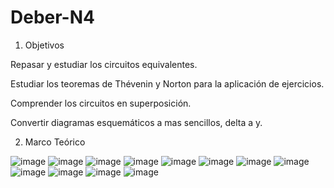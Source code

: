 # Deber-N4

1.	Objetivos

Repasar y estudiar los circuitos equivalentes.

Estudiar los teoremas de Thévenin y Norton para la aplicación de ejercicios.

Comprender los circuitos en superposición.

Convertir diagramas esquemáticos a mas sencillos, delta a y. 

2.	Marco Teórico 

![image](https://user-images.githubusercontent.com/104913700/207730637-e3a572d6-30b4-4b7f-8f34-cb6abe0c68ca.png)
![image](https://user-images.githubusercontent.com/104913700/207730678-f3527a7f-698c-4aad-8549-74f9ef2566d6.png)
![image](https://user-images.githubusercontent.com/104913700/207730698-6fbdb178-ccfd-4396-b61a-30b7bae19e43.png)
![image](https://user-images.githubusercontent.com/104913700/207730729-9d08003c-c30c-420d-9191-199b40c1a508.png)
![image](https://user-images.githubusercontent.com/104913700/207730748-ee7f6d99-957f-4221-aa41-bf20d0001904.png)
![image](https://user-images.githubusercontent.com/104913700/207730759-5590d827-830e-43ad-9b39-6ee285e06823.png)
![image](https://user-images.githubusercontent.com/104913700/207730771-0219bb56-aa0e-425f-9e4d-fb7da9a6e690.png)
![image](https://user-images.githubusercontent.com/104913700/207730798-778ad00b-4b60-4d6a-a4cd-19c9851a5796.png)
![image](https://user-images.githubusercontent.com/104913700/207730814-5940c4c2-af52-4269-a902-abbcf9e47561.png)
![image](https://user-images.githubusercontent.com/104913700/207730849-b6b607ed-bb13-43f1-a49a-1abdc1fc0dd8.png)
![image](https://user-images.githubusercontent.com/104913700/207730860-4e38acc0-20a7-42a0-a6fb-8fc5ba35c43d.png)
![image](https://user-images.githubusercontent.com/104913700/207730878-a4c1636c-00a5-431f-a141-b8564d05d037.png)
